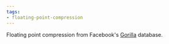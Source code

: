 ```yaml
---
tags:
- floating-point-compression
---
```


Floating point compression from Facebook's [Gorilla] database.

[Gorilla]: https://www.vldb.org/pvldb/vol8/p1816-teller.pdf
